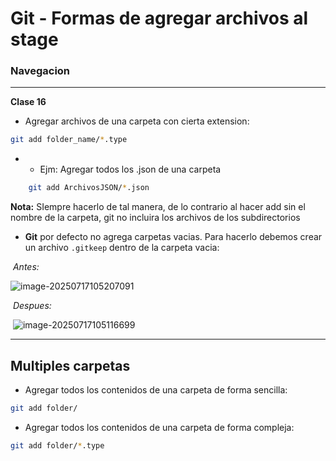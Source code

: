 # Git - Formas de agregar archivos al stage



### Navegacion

---

**Clase 16**

* Agregar archivos de una carpeta con cierta extension:

```bash
git add folder_name/*.type
```

- 
  - Ejm: Agregar todos los .json de una carpeta

```bash
	git add ArchivosJSON/*.json
```

**Nota:** SIempre hacerlo de tal manera, de lo contrario al hacer add sin el nombre de la carpeta, git no incluira los archivos de los subdirectorios

* **Git** por defecto no agrega carpetas vacias. Para hacerlo debemos crear un archivo `.gitkeep` dentro de la carpeta vacia:

​	*Antes:*

![image-20250717105207091](C:\Users\mabarca1\AppData\Roaming\Typora\typora-user-images\image-20250717105207091.png)

​	*Despues:*



​	![image-20250717105116699](C:\Users\mabarca1\AppData\Roaming\Typora\typora-user-images\image-20250717105116699.png) 

---



## Multiples carpetas



* Agregar todos los contenidos de una carpeta de forma sencilla:

```bash
git add folder/
```

* Agregar todos los contenidos de una carpeta de forma compleja:



```bash
git add folder/*.type
```

